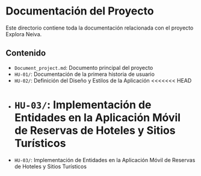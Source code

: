 # Documentación del Proyecto

Este directorio contiene toda la documentación relacionada con el proyecto Explora Neiva.

## Contenido

- `Document_project.md`: Documento principal del proyecto
- `HU-01/`: Documentación de la primera historia de usuario
- `HU-02/`: Definición del Diseño y Estilos de la Aplicación
  <<<<<<< HEAD
- # `HU-03/`: Implementación de Entidades en la Aplicación Móvil de Reservas de Hoteles y Sitios Turísticos
- `HU-03/`: Implementación de Entidades en la Aplicación Móvil de Reservas de Hoteles y Sitios Turísticos
